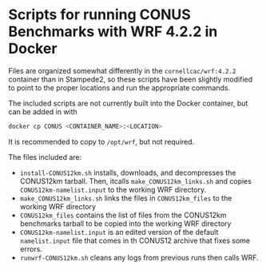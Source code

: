 # Scripts for running CONUS Benchmarks with WRF 4.2.2 in Docker

Files are organized somewhat differently in the `cornellcac/wrf:4.2.2` container than in Stampede2, so these scripts have been slightly modified to point to the proper locations and run the appropriate commands.

The included scripts are not currently built into the Docker container, but can be added in with
```bash
docker cp CONUS <CONTAINER_NAME>:<LOCATION>
```
It is recommended to copy to `/opt/wrf`, but not required.

The files included are:
 - `install-CONUS12km.sh` installs, downloads, and decompresses the CONUS12km tarball. Then, itcalls `make_CONUS12km_links.sh` and copies `CONUS12km-namelist.input` to the working WRF directory.
 - `make_CONUS12km_links.sh` links the files in `CONUS12km_files` to the working WRF directory
 - `CONUS12km_files` contains the list of files from the CONUS12km benchmarks tarball to be copied into the working WRF directory
 - `CONUS12km-namelist.input` is an edited version of the default `namelist.input` file that comes in th CONUS12 archive that fixes some errors.
 - `runwrf-CONUS12km.sh` cleans any logs from previous runs then calls WRF.
